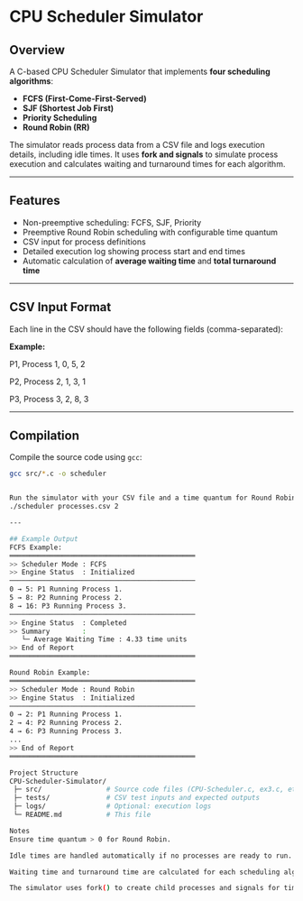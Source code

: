# CPU Scheduler Simulator

## Overview
A C-based CPU Scheduler Simulator that implements **four scheduling algorithms**:  
- **FCFS (First-Come-First-Served)**  
- **SJF (Shortest Job First)**  
- **Priority Scheduling**  
- **Round Robin (RR)**  

The simulator reads process data from a CSV file and logs execution details, including idle times. It uses **fork and signals** to simulate process execution and calculates waiting and turnaround times for each algorithm.

---

## Features
- Non-preemptive scheduling: FCFS, SJF, Priority  
- Preemptive Round Robin scheduling with configurable time quantum  
- CSV input for process definitions  
- Detailed execution log showing process start and end times  
- Automatic calculation of **average waiting time** and **total turnaround time**  

---

## CSV Input Format
Each line in the CSV should have the following fields (comma-separated):

**Example:**

P1, Process 1, 0, 5, 2

P2, Process 2, 1, 3, 1

P3, Process 3, 2, 8, 3

---

## Compilation
Compile the source code using `gcc`:

```bash
gcc src/*.c -o scheduler


Run the simulator with your CSV file and a time quantum for Round Robin:
./scheduler processes.csv 2

---

## Example Output
FCFS Example:
══════════════════════════════════════════════
>> Scheduler Mode : FCFS
>> Engine Status  : Initialized
──────────────────────────────────────────────
0 → 5: P1 Running Process 1.
5 → 8: P2 Running Process 2.
8 → 16: P3 Running Process 3.
──────────────────────────────────────────────
>> Engine Status  : Completed
>> Summary        :
   └─ Average Waiting Time : 4.33 time units
>> End of Report
══════════════════════════════════════════════

Round Robin Example:
══════════════════════════════════════════════
>> Scheduler Mode : Round Robin
>> Engine Status  : Initialized
──────────────────────────────────────────────
0 → 2: P1 Running Process 1.
2 → 4: P2 Running Process 2.
4 → 6: P3 Running Process 3.
...
>> End of Report
══════════════════════════════════════════════

Project Structure
CPU-Scheduler-Simulator/
 ├─ src/                # Source code files (CPU-Scheduler.c, ex3.c, etc.)
 ├─ tests/              # CSV test inputs and expected outputs
 ├─ logs/               # Optional: execution logs
 └─ README.md           # This file

Notes
Ensure time quantum > 0 for Round Robin.

Idle times are handled automatically if no processes are ready to run.

Waiting time and turnaround time are calculated for each scheduling algorithm.

The simulator uses fork() to create child processes and signals for timing simulation.
